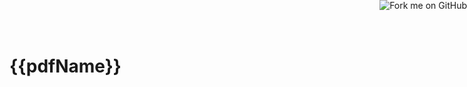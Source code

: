 

<body ng-app="App">

<div class="wrapper" ng-controller="DocCtrl">
  <h1>{{pdfName}}</h1>
  <ng-pdf template-url="partials/viewer.html" scale="page-fit" page=1></ng-pdf>

</div>
<a href="https://github.com/sayanee/angularjs-pdf"><img style="position: absolute; top: 0; right: 0; border: 0;" src="https://s3.amazonaws.com/github/ribbons/forkme_right_gray_6d6d6d.png" alt="Fork me on GitHub"></a>


<script src="js/lib/angular.min.js"></script>
<script src="js/lib/pdf.js"></script>
<script src="angular-pdf.min.js"></script>
<script src="js/app.js"></script>
<script src="js/controllers/docCtrl.js"></script>

</body>

